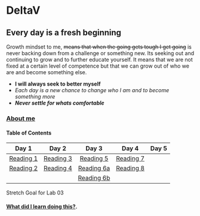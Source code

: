 # DeltaV
## Every day is a fresh beginning

Growth mindset to me, ~~means that when the going gets tough I get going~~ is never backing down from a challenge or something new. Its seeking out and continuing to grow and to further educate yourself. It means that we are not fixed at a certain level of competence but that we can grow out of who we are and become something else. 
- **I will always seek to better myself**
-  *Each day is a new chance to change who I am and to become something more* 
- ***Never settle for whats comfortable*** 

### [About me](AboutMe.md)

#### Table of Contents


|Day 1                       | Day 2                     | Day 3                      |  Day 4                   |  Day 5      |
|:-----:                     |:-----:                    |:-----:                     |  :-----:                 |:-----:      |
|[Reading 1](Reading-01.md)  |[Reading 3](Reading-03.md) |[Reading 5](Reading-05.md)  |[Reading 7](Reading-07.md)|             |
|[Reading 2](Reading-02.md)  |[Reading 4](Reading-04.md) |[Reading 6a](Reading-06a.md)|[Reading 8](Reading-08.md)|   	       |
|   	                     |   	                     |[Reading 6b](Reading-06b.md)|   	                     |   	       |  




Stretch Goal for Lab 03
#### [What did I learn doing this?](WhatILearned.md). 